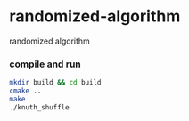 # randomized-algorithm

randomized algorithm

### compile and run

```bash
mkdir build && cd build
cmake ..
make
./knuth_shuffle 
```
